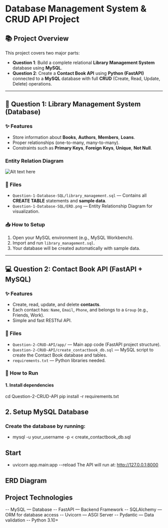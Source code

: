 # Database Management System & CRUD API Project

## 📚 Project Overview

This project covers two major parts:

- **Question 1**: Build a complete relational **Library Management System** database using **MySQL**.
- **Question 2**: Create a **Contact Book API** using **Python (FastAPI)** connected to a **MySQL** database with full **CRUD** (Create, Read, Update, Delete) operations.

---

## 🧠 Question 1: Library Management System (Database)

### ✨ Features

- Store information about **Books**, **Authors**, **Members**, **Loans**.
- Proper relationships (one-to-many, many-to-many).
- Constraints such as **Primary Keys**, **Foreign Keys**, **Unique**, **Not Null**.

### Entity Relation Diagram
![Alt text here](Question-1-Database-SQL/screenshots/Live_Database.png.png)

### 📂 Files

- `Question-1-Database-SQL/library_management.sql` — Contains all **CREATE TABLE** statements and **sample data**.
- `Question-1-Database-SQL/ERD.png` — Entity Relationship Diagram for visualization.

### 📥 How to Setup

1. Open your MySQL environment (e.g., MySQL Workbench).
2. Import and run `library_management.sql`.
3. Your database will be created automatically with sample data.

---

## 💻 Question 2: Contact Book API (FastAPI + MySQL)

### ✨ Features

- Create, read, update, and delete **contacts**.
- Each contact has: `Name`, `Email`, `Phone`, and belongs to a `Group` (e.g., Friends, Work).
- Simple and fast RESTful API.

### 📂 Files

- `Question-2-CRUD-API/app/` — Main app code (FastAPI project structure).
- `Question-2-CRUD-API/create_contactbook_db.sql` — MySQL script to create the Contact Book database and tables.
- `requirements.txt` — Python libraries needed.

### 🚀 How to Run

#### 1. Install dependencies

cd Question-2-CRUD-API
pip install -r requirements.txt

## 2. Setup MySQL Database

### Create the database by running:

 - mysql -u your_username -p < create_contactbook_db.sql

## Start
 - uvicorn app.main:app --reload
 The API will run at: http://127.0.0.1:8000

## ERD Diagram

## Project Technologies
   -- MySQL — Database
   -- FastAPI — Backend Framework
   -- SQLAlchemy — ORM for database access
   -- Uvicorn — ASGI Server
   -- Pydantic — Data validation
   -- Python 3.10+